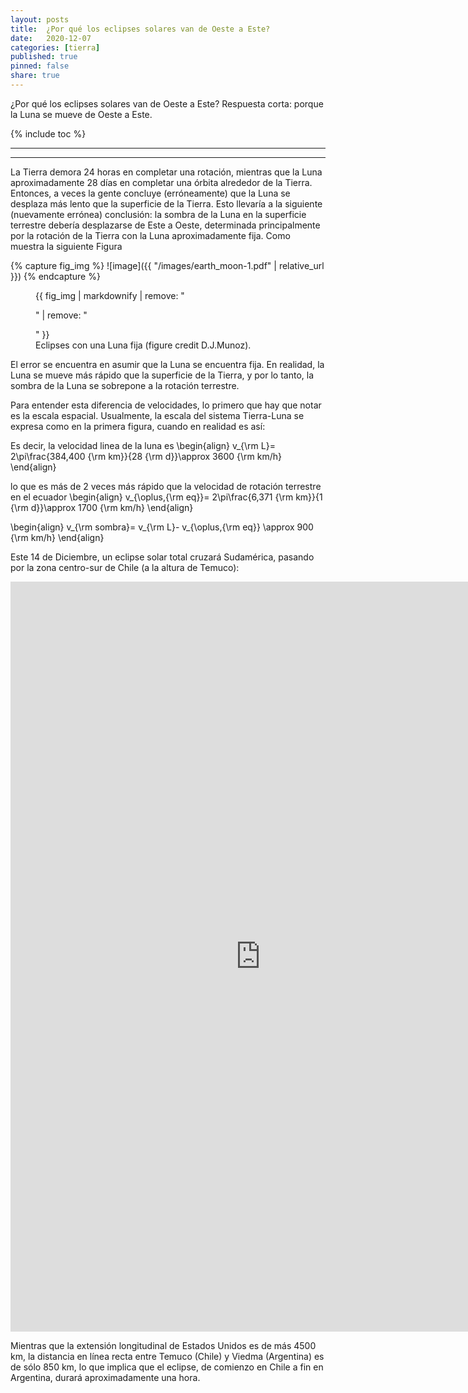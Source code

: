 ```yaml
---
layout: posts
title:  ¿Por qué los eclipses solares van de Oeste a Este?
date:   2020-12-07
categories: [tierra] 
published: true
pinned: false
share: true
---
```


 ¿Por qué los eclipses solares van de Oeste a Este? Respuesta corta: porque la Luna se mueve de Oeste a Este.


{% include toc %}

<script type="text/javascript" async
  src="https://cdn.mathjax.org/mathjax/latest/MathJax.js?config=TeX-MML-AM_CHTML">
</script>


***
***

La Tierra demora 24 horas en completar una rotación, mientras que la Luna aproximadamente 28 días en completar una órbita alrededor de la Tierra. Entonces, a veces la gente concluye (erróneamente) que la Luna se desplaza más lento que la superficie de la Tierra. Esto llevaría a la siguiente (nuevamente errónea) conclusión: la sombra de la Luna en la superficie terrestre debería desplazarse de Este a Oeste, determinada principalmente por la rotación de la Tierra con la Luna aproximadamente fija. Como muestra la siguiente Figura

{% capture fig_img %}
![image]({{ "/images/earth_moon-1.pdf" | relative_url }})
{% endcapture %}
<figure>
  {{ fig_img | markdownify | remove: "<p>" | remove: "</p>" }}
  <figcaption> Eclipses con una Luna fija (figure credit D.J.Munoz). </figcaption>
</figure>




El error se encuentra en asumir que la Luna se encuentra fija. En realidad, la Luna se mueve más rápido que la superficie de la Tierra, y por lo tanto, la sombra de la Luna se sobrepone a la rotación terrestre. 


Para entender esta diferencia de velocidades, lo primero que hay que notar es la escala espacial. Usualmente, la escala del sistema Tierra-Luna se expresa como en la primera figura, cuando en realidad es así:

Es decir, la velocidad linea de la luna es
\\begin{align}
v_{\rm L}= 2\pi\frac{384,400 {\rm km}}{28 {\rm d}}\approx 3600 {\rm km/h}
\\end{align}

lo que es más de 2 veces más rápido que la velocidad de rotación terrestre en el ecuador
\\begin{align}
v_{\oplus,{\rm eq}}= 2\pi\frac{6,371 {\rm km}}{1 {\rm d}}\approx 1700 {\rm km/h}
\\end{align}

\\begin{align}
v_{\rm sombra}= v_{\rm L}- v_{\oplus,{\rm eq}} \approx 900 {\rm km/h}
\\end{align}

Este 14 de Diciembre, un eclipse solar total cruzará Sudamérica, pasando por la zona centro-sur de Chile (a la altura de Temuco):
<iframe src="https://arc-anglerfish-washpost-prod-washpost.s3.amazonaws.com/public/QHMXAK2NTZECBK4TKVUPPQWOF4.png" width="800" height="1200" frameborder="0" style="border:0" allowfullscreen></iframe>


Mientras que la extensión longitudinal de Estados Unidos es de más 4500 km, la distancia en línea recta entre Temuco (Chile) y Viedma (Argentina) es de sólo 850 km, lo que implica que el eclipse, de comienzo en Chile a fin en Argentina, durará aproximadamente una hora.




